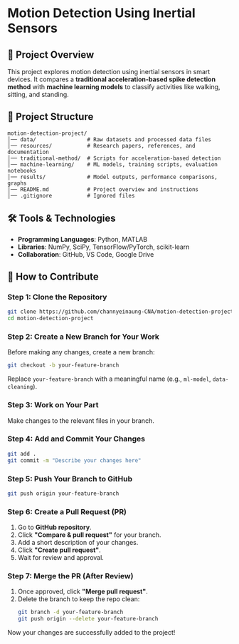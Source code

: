 # Motion Detection Using Inertial Sensors

## 📌 Project Overview
This project explores motion detection using inertial sensors in smart devices. It compares a **traditional acceleration-based spike detection method** with **machine learning models** to classify activities like walking, sitting, and standing.

## 📂 Project Structure
```
motion-detection-project/
│── data/                # Raw datasets and processed data files
│── resources/           # Research papers, references, and documentation
│── traditional-method/  # Scripts for acceleration-based detection
│── machine-learning/    # ML models, training scripts, evaluation notebooks
│── results/             # Model outputs, performance comparisons, graphs
│── README.md            # Project overview and instructions
│── .gitignore           # Ignored files
```

## 🛠 Tools & Technologies
- **Programming Languages**: Python, MATLAB
- **Libraries**: NumPy, SciPy, TensorFlow/PyTorch, scikit-learn
- **Collaboration**: GitHub, VS Code, Google Drive

## 🚀 How to Contribute
### **Step 1: Clone the Repository**
```bash
git clone https://github.com/channyeinaung-CNA/motion-detection-project.git
cd motion-detection-project
```

### **Step 2: Create a New Branch for Your Work**
Before making any changes, create a new branch:
```bash
git checkout -b your-feature-branch
```
Replace `your-feature-branch` with a meaningful name (e.g., `ml-model`, `data-cleaning`).

### **Step 3: Work on Your Part**
Make changes to the relevant files in your branch.

### **Step 4: Add and Commit Your Changes**
```bash
git add .
git commit -m "Describe your changes here"
```

### **Step 5: Push Your Branch to GitHub**
```bash
git push origin your-feature-branch
```

### **Step 6: Create a Pull Request (PR)**
1. Go to **GitHub repository**.
2. Click **"Compare & pull request"** for your branch.
3. Add a short description of your changes.
4. Click **"Create pull request"**.
5. Wait for review and approval.

### **Step 7: Merge the PR (After Review)**
1. Once approved, click **"Merge pull request"**.
2. Delete the branch to keep the repo clean:
   ```bash
   git branch -d your-feature-branch
   git push origin --delete your-feature-branch
   ```

Now your changes are successfully added to the project!